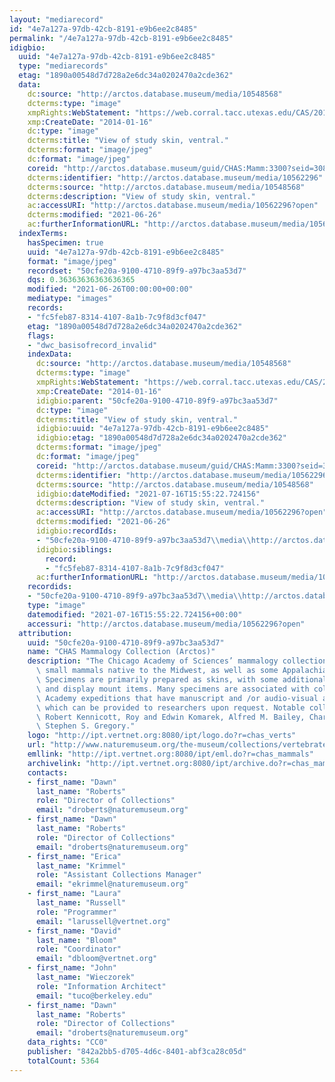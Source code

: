 ```yaml
---
layout: "mediarecord"
id: "4e7a127a-97db-42cb-8191-e9b6ee2c8485"
permalink: "/4e7a127a-97db-42cb-8191-e9b6ee2c8485"
idigbio:
  uuid: "4e7a127a-97db-42cb-8191-e9b6ee2c8485"
  type: "mediarecords"
  etag: "1890a00548d7d728a2e6dc34a0202470a2cde362"
  data:
    dc:source: "http://arctos.database.museum/media/10548568"
    dcterms:type: "image"
    xmpRights:WebStatement: "https://web.corral.tacc.utexas.edu/CAS/20161217-02/jpg/chas_mamm_3300.3.jpg"
    xmp:CreateDate: "2014-01-16"
    dc:type: "image"
    dcterms:title: "View of study skin, ventral."
    dcterms:format: "image/jpeg"
    dc:format: "image/jpeg"
    coreid: "http://arctos.database.museum/guid/CHAS:Mamm:3300?seid=3088380"
    dcterms:identifier: "http://arctos.database.museum/media/10562296"
    dcterms:source: "http://arctos.database.museum/media/10548568"
    dcterms:description: "View of study skin, ventral."
    ac:accessURI: "http://arctos.database.museum/media/10562296?open"
    dcterms:modified: "2021-06-26"
    ac:furtherInformationURL: "http://arctos.database.museum/media/10562296"
  indexTerms:
    hasSpecimen: true
    uuid: "4e7a127a-97db-42cb-8191-e9b6ee2c8485"
    format: "image/jpeg"
    recordset: "50cfe20a-9100-4710-89f9-a97bc3aa53d7"
    dqs: 0.36363636363636365
    modified: "2021-06-26T00:00:00+00:00"
    mediatype: "images"
    records:
    - "fc5feb87-8314-4107-8a1b-7c9f8d3cf047"
    etag: "1890a00548d7d728a2e6dc34a0202470a2cde362"
    flags:
    - "dwc_basisofrecord_invalid"
    indexData:
      dc:source: "http://arctos.database.museum/media/10548568"
      dcterms:type: "image"
      xmpRights:WebStatement: "https://web.corral.tacc.utexas.edu/CAS/20161217-02/jpg/chas_mamm_3300.3.jpg"
      xmp:CreateDate: "2014-01-16"
      idigbio:parent: "50cfe20a-9100-4710-89f9-a97bc3aa53d7"
      dc:type: "image"
      dcterms:title: "View of study skin, ventral."
      idigbio:uuid: "4e7a127a-97db-42cb-8191-e9b6ee2c8485"
      idigbio:etag: "1890a00548d7d728a2e6dc34a0202470a2cde362"
      dcterms:format: "image/jpeg"
      dc:format: "image/jpeg"
      coreid: "http://arctos.database.museum/guid/CHAS:Mamm:3300?seid=3088380"
      dcterms:identifier: "http://arctos.database.museum/media/10562296"
      dcterms:source: "http://arctos.database.museum/media/10548568"
      idigbio:dateModified: "2021-07-16T15:55:22.724156"
      dcterms:description: "View of study skin, ventral."
      ac:accessURI: "http://arctos.database.museum/media/10562296?open"
      dcterms:modified: "2021-06-26"
      idigbio:recordIds:
      - "50cfe20a-9100-4710-89f9-a97bc3aa53d7\\media\\http://arctos.database.museum/media/10562296"
      idigbio:siblings:
        record:
        - "fc5feb87-8314-4107-8a1b-7c9f8d3cf047"
      ac:furtherInformationURL: "http://arctos.database.museum/media/10562296"
    recordids:
    - "50cfe20a-9100-4710-89f9-a97bc3aa53d7\\media\\http://arctos.database.museum/media/10562296"
    type: "image"
    datemodified: "2021-07-16T15:55:22.724156+00:00"
    accessuri: "http://arctos.database.museum/media/10562296?open"
  attribution:
    uuid: "50cfe20a-9100-4710-89f9-a97bc3aa53d7"
    name: "CHAS Mammalogy Collection (Arctos)"
    description: "The Chicago Academy of Sciences’ mammalogy collection contains mostly\
      \ small mammals native to the Midwest, as well as some Appalachian species.\
      \ Specimens are primarily prepared as skins, with some additional osteological\
      \ and display mount items. Many specimens are associated with collectors or\
      \ Academy expeditions that have manuscript and /or audio-visual archival material,\
      \ which can be provided to researchers upon request. Notable collectors include\
      \ Robert Kennicott, Roy and Edwin Komarek, Alfred M. Bailey, Charles D. Brower,\
      \ Stephen S. Gregory."
    logo: "http://ipt.vertnet.org:8080/ipt/logo.do?r=chas_verts"
    url: "http://www.naturemuseum.org/the-museum/collections/vertebrates"
    emllink: "http://ipt.vertnet.org:8080/ipt/eml.do?r=chas_mammals"
    archivelink: "http://ipt.vertnet.org:8080/ipt/archive.do?r=chas_mammals"
    contacts:
    - first_name: "Dawn"
      last_name: "Roberts"
      role: "Director of Collections"
      email: "droberts@naturemuseum.org"
    - first_name: "Dawn"
      last_name: "Roberts"
      role: "Director of Collections"
      email: "droberts@naturemuseum.org"
    - first_name: "Erica"
      last_name: "Krimmel"
      role: "Assistant Collections Manager"
      email: "ekrimmel@naturemuseum.org"
    - first_name: "Laura"
      last_name: "Russell"
      role: "Programmer"
      email: "larussell@vertnet.org"
    - first_name: "David"
      last_name: "Bloom"
      role: "Coordinator"
      email: "dbloom@vertnet.org"
    - first_name: "John"
      last_name: "Wieczorek"
      role: "Information Architect"
      email: "tuco@berkeley.edu"
    - first_name: "Dawn"
      last_name: "Roberts"
      role: "Director of Collections"
      email: "droberts@naturemuseum.org"
    data_rights: "CC0"
    publisher: "842a2bb5-d705-4d6c-8401-abf3ca28c05d"
    totalCount: 5364
---
```

